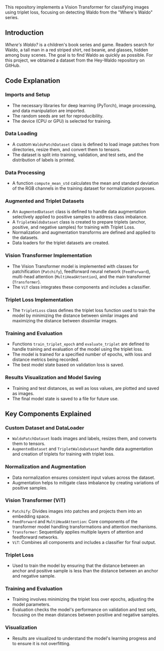 
This repository implements a Vision Transformer for classifying images using triplet loss, focusing on detecting Waldo from the "Where's Waldo" series.



## Introduction

*Where's Waldo?* is a children's book series and game. Readers search for Waldo, a tall man in a red striped shirt, red beanie, and glasses, hidden among busy scenes. The goal is to find Waldo as quickly as possible. For this project, we obtained a dataset from the Hey-Waldo repository on GitHub.

## Code Explanation

### Imports and Setup
- The necessary libraries for deep learning (PyTorch), image processing, and data manipulation are imported.
- The random seeds are set for reproducibility.
- The device (CPU or GPU) is selected for training.

### Data Loading
- A custom `WaldoPatchDataset` class is defined to load image patches from directories, resize them, and convert them to tensors.
- The dataset is split into training, validation, and test sets, and the distribution of labels is printed.

### Data Processing
- A function `compute_mean_std` calculates the mean and standard deviation of the RGB channels in the training dataset for normalization purposes.

### Augmented and Triplet Datasets
- An `AugmentedDataset` class is defined to handle data augmentation selectively applied to positive samples to address class imbalance.
- A `TripletWaldoDataset` class is created to prepare triplets (anchor, positive, and negative samples) for training with Triplet Loss.
- Normalization and augmentation transforms are defined and applied to the datasets.
- Data loaders for the triplet datasets are created.

### Vision Transformer Implementation
- The Vision Transformer model is implemented with classes for patchification (`Patchify`), feedforward neural network (`FeedForward`), multi-head attention (`MultiHeadAttention`), and the main transformer (`Transformer`).
- The `ViT` class integrates these components and includes a classifier.

### Triplet Loss Implementation
- The `TripletLoss` class defines the triplet loss function used to train the model by minimizing the distance between similar images and maximizing the distance between dissimilar images.

### Training and Evaluation
- Functions `train_triplet_epoch` and `evaluate_triplet` are defined to handle training and evaluation of the model using the triplet loss.
- The model is trained for a specified number of epochs, with loss and distance metrics being recorded.
- The best model state based on validation loss is saved.

### Results Visualization and Model Saving
- Training and test distances, as well as loss values, are plotted and saved as images.
- The final model state is saved to a file for future use.

## Key Components Explained

### Custom Dataset and DataLoader
- `WaldoPatchDataset` loads images and labels, resizes them, and converts them to tensors.
- `AugmentedDataset` and `TripletWaldoDataset` handle data augmentation and creation of triplets for training with triplet loss.

### Normalization and Augmentation
- Data normalization ensures consistent input values across the dataset.
- Augmentation helps to mitigate class imbalance by creating variations of positive samples.

### Vision Transformer (ViT)
- `Patchify`: Divides images into patches and projects them into an embedding space.
- `FeedForward` and `MultiHeadAttention`: Core components of the transformer model handling transformations and attention mechanisms.
- `Transformer`: Sequentially applies multiple layers of attention and feedforward networks.
- `ViT`: Combines all components and includes a classifier for final output.

### Triplet Loss
- Used to train the model by ensuring that the distance between an anchor and positive sample is less than the distance between an anchor and negative sample.

### Training and Evaluation
- Training involves minimizing the triplet loss over epochs, adjusting the model parameters.
- Evaluation checks the model's performance on validation and test sets, focusing on the mean distances between positive and negative samples.

### Visualization
- Results are visualized to understand the model's learning progress and to ensure it is not overfitting.


